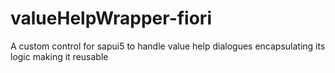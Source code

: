 # valueHelpWrapper-fiori
A custom control for sapui5 to handle value help dialogues encapsulating its logic making it reusable
